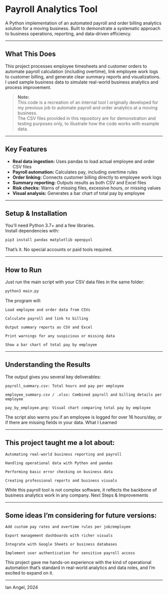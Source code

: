 # Payroll Analytics Tool

A Python implementation of an automated payroll and order billing analytics solution for a moving business. Built to demonstrate a systematic approach to business operations, reporting, and data-driven efficiency.

---

## What This Does

This project processes employee timesheets and customer orders to automate payroll calculation (including overtime), link employee work logs to customer billing, and generate clear summary reports and visualizations. I used sample business data to simulate real-world business analytics and process improvement.

> **Note:**  
> This code is a recreation of an internal tool I originally developed for my previous job to automate payroll and order analytics at a moving business.  
> The CSV files provided in this repository are for demonstration and testing purposes only, to illustrate how the code works with example data.

---

## Key Features

- **Real data ingestion:** Uses pandas to load actual employee and order CSV files
- **Payroll automation:** Calculates pay, including overtime rules
- **Order linking:** Connects customer billing directly to employee work logs
- **Summary reporting:** Outputs results as both CSV and Excel files
- **Risk checks:** Warns of missing files, excessive hours, or missing values
- **Visual analysis:** Generates a bar chart of total pay by employee

---

## Setup & Installation

You'll need Python 3.7+ and a few libraries.  
Install dependencies with:

```bash
pip3 install pandas matplotlib openpyxl
```

That’s it. No special accounts or paid tools required.

---

## How to Run

Just run the main script with your CSV data files in the same folder:

```bash
python3 main.py
```

The program will:

    Load employee and order data from CSVs

    Calculate payroll and link to billing

    Output summary reports as CSV and Excel

    Print warnings for any suspicious or missing data

    Show a bar chart of total pay by employee

---

## Understanding the Results

The output gives you several key deliverables:

    payroll_summary.csv: Total hours and pay per employee

    employee_summary.csv / .xlsx: Combined payroll and billing details per employee

    pay_by_employee.png: Visual chart comparing total pay by employee

The script also warns you if an employee is logged for over 16 hours/day, or if there are missing fields in your data.
What I Learned

---

## This project taught me a lot about:

    Automating real-world business reporting and payroll

    Handling operational data with Python and pandas

    Performing basic error checking on business data

    Creating professional reports and business visuals

While this payroll tool is not complex software, it reflects the backbone of business analytics work in any company.
Next Steps & Improvements

---

## Some ideas I’m considering for future versions:

    Add custom pay rates and overtime rules per job/employee

    Export management dashboards with richer visuals

    Integrate with Google Sheets or business databases

    Implement user authentication for sensitive payroll access

This project gave me hands-on experience with the kind of operational automation that’s standard in real-world analytics and data roles, and I’m excited to expand on it.

---
Ian Angel, 2024

